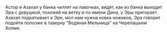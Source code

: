 Астор и Азахал у банка чиллят на лавочках, видят, как из банка выходит Эра с девушкой, похожей на ветку и по имени Дина,  у Эры пригорает.
Азахал подкатывает к Эре, мол нам нужна ковка ножиков, Эра говорит подойти попозже в таверну "Водяная Мельница" на Черепашьем Холме.
